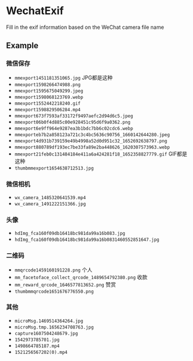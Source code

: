 # WechatExif
Fill in the exif information based on the WeChat camera file name


## Example
### 微信保存
- `mmexport1451181351065.jpg`  JPG都是这种
- `mmexport1598266474988.png`
- `mmexport1595675049299.jpeg`
- `mmexport1598068123769.webp`
- `mmexport1552442218240.gif`
- `mmexport1598829506284.mp4`
- `mmexport673f7593af33172f9497aefc2d94d6c5.jpeg`
- `mmexport06b0f4d885c00e928451c95d6f9a0362.png`
- `mmexport6e9ff964e9287ea3b1bdc7bb6c02cdc6.webp`
- `mmexporteb7b2a858123a721c3c4bc5636c90756_1660142644280.jpeg`
- `mmexport4d931b739159e49b4998a52d0d951c32_1652692638797.png`
- `mmexport880789df193ec7be33fa89e2ba448626_1620307573963.webp`
- `mmexport21feb0c131484184e411a6a424281f18_1652358827779.gif`  GIF都是这种
- `thumbmmexport1654638712513.jpg`

### 微信相机
- `wx_camera_1485320641539.mp4`
- `wx_camera_1491222151366.jpg`

### 头像
- `hdImg_fca160f09db16418bc981da99a16b083.jpg`
- `hdImg_fca160f09db16418bc981da99a16b0831460552851647.jpg`

### 二维码
- `mmqrcode1459160191228.png` 个人
- `mm_facetoface_collect_qrcode_1489654792380.png` 收款
- `mm_reward_qrcode_1646577813652.png` 赞赏
- `thumbmmqrcode1651676776550.png`

### 其他
- `microMsg.1469514364264.jpg`
- `microMsg.tmp.1656234708763.jpg`
- `capture1607504248679.jpg`
- `1542973785701.jpg`
- `1498664785187.mp4`
- `1521256567202(0).mp4`
